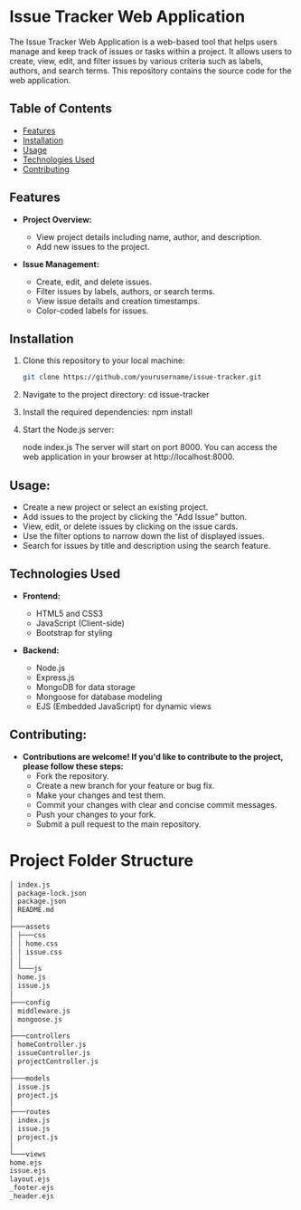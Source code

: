 # Issue Tracker Web Application

The Issue Tracker Web Application is a web-based tool that helps users manage and keep track of issues or tasks within a project. It allows users to create, view, edit, and filter issues by various criteria such as labels, authors, and search terms. This repository contains the source code for the web application. 

## Table of Contents

- [Features](#features)
- [Installation](#installation)
- [Usage](#usage)
- [Technologies Used](#technologies-used)
- [Contributing](#contributing)

## Features

- **Project Overview:**
  - View project details including name, author, and description.
  - Add new issues to the project.

- **Issue Management:**
  - Create, edit, and delete issues.
  - Filter issues by labels, authors, or search terms.
  - View issue details and creation timestamps.
  - Color-coded labels for issues.

## Installation

1. Clone this repository to your local machine:

   ```bash
   git clone https://github.com/yourusername/issue-tracker.git
2. Navigate to the project directory:
    cd issue-tracker
3. Install the required dependencies:
    npm install
4. Start the Node.js server:

    node index.js
    The server will start on port 8000. You can access the web application in your browser at http://localhost:8000.

## Usage:

- Create a new project or select an existing project.
- Add issues to the project by clicking the "Add Issue" button.
- View, edit, or delete issues by clicking on the issue cards.
- Use the filter options to narrow down the list of displayed issues.
- Search for issues by title and description using the search feature.

## Technologies Used

- **Frontend:**
  - HTML5 and CSS3
  - JavaScript (Client-side)
  - Bootstrap for styling

- **Backend:**
  - Node.js
  - Express.js
  - MongoDB for data storage
  - Mongoose for database modeling
  - EJS (Embedded JavaScript) for dynamic views

## Contributing:

- **Contributions are welcome! If you'd like to contribute to the project, please follow these steps:**
  - Fork the repository.
  - Create a new branch for your feature or bug fix.
  - Make your changes and test them.
  - Commit your changes with clear and concise commit messages.
  - Push your changes to your fork.
  - Submit a pull request to the main repository.

# Project Folder Structure

```bash
│ index.js
│ package-lock.json
│ package.json
│ README.md
│
├───assets
│ ├───css
│ │ home.css
│ │ issue.css
│ │
│ └───js
│ home.js
│ issue.js
│
├───config
│ middleware.js
│ mongoose.js
│
├───controllers
│ homeController.js
│ issueController.js
│ projectController.js
│
├───models
│ issue.js
│ project.js
│
├───routes
│ index.js
│ issue.js
│ project.js
│
└───views
home.ejs
issue.ejs
layout.ejs
_footer.ejs
_header.ejs